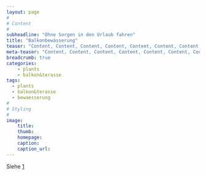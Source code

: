 ```yaml
---
layout: page
#
# Content
#
subheadline: "Ohne Sorgen in den Urlaub fahren"
title: "Balkonbewässerung"
teaser: "Content, Content, Content, Content, Content, Content, Content,Content,Content,Content, Content, Content, Content"
meta-teaser: "Content, Content, Content, Content, Content, Content, Content,Content,Content,Content, Content, Content, Content"
breadcrumb: true 
categories:
    - plants
    - balkon&terasse
tags:
  - plants
  - balkon&terasse
  - bewaesserung
#
# Styling
#
image:
    title:
    thumb:
    homepage:
    caption:
    caption_url:
---
```


Siehe [1]



 [1]: https://www.nabu.de/umwelt-und-ressourcen/oekologisch-leben/balkon-und-garten/tiere/insekten/22629.html
 [2]: #
 [3]: #
 [4]: #
 [5]: #
 [6]: #
 [7]: #
 [8]: #
 [9]: #
 [10]: #